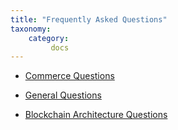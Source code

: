 ```yaml
---
title: "Frequently Asked Questions"
taxonomy:
    category:
         docs
---
```


* [Commerce Questions](https://docs.highfidelity.com/high-fidelity-commerce/faq-section/commerce-faq#commerce-questions)

* [General Questions](https://docs.highfidelity.com/high-fidelity-commerce/faq-section/digital-asset-registry-faq)

* [Blockchain Architecture Questions](https://docs.highfidelity.com/high-fidelity-commerce/faq-section/digital-asset-registry-faq#blockchain-architecture-questions)